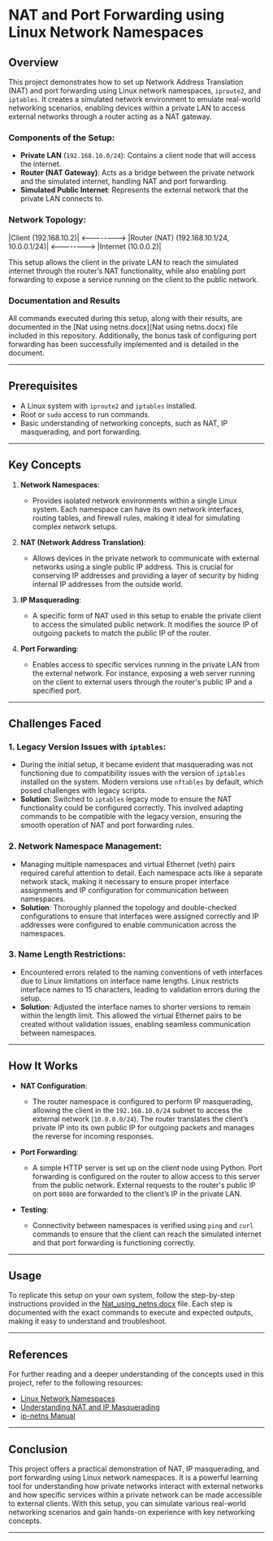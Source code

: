 # NAT and Port Forwarding using Linux Network Namespaces

## Overview

This project demonstrates how to set up Network Address Translation (NAT) and port forwarding using Linux network namespaces, `iproute2`, and `iptables`. It creates a simulated network environment to emulate real-world networking scenarios, enabling devices within a private LAN to access external networks through a router acting as a NAT gateway.

### Components of the Setup:
- **Private LAN** (`192.168.10.0/24`): Contains a client node that will access the internet.
- **Router (NAT Gateway)**: Acts as a bridge between the private network and the simulated internet, handling NAT and port forwarding.
- **Simulated Public Internet**: Represents the external network that the private LAN connects to.

### Network Topology:

|Client (192.168.10.2)| <--------> |Router (NAT) (192.168.10.1/24, 10.0.0.1/24)| <--------> |Internet (10.0.0.2)|


This setup allows the client in the private LAN to reach the simulated internet through the router’s NAT functionality, while also enabling port forwarding to expose a service running on the client to the public network.

### Documentation and Results

All commands executed during this setup, along with their results, are documented in the [Nat using netns.docx](Nat using netns.docx) file included in this repository. Additionally, the bonus task of configuring port forwarding has been successfully implemented and is detailed in the document.

---

## Prerequisites

- A Linux system with `iproute2` and `iptables` installed.
- Root or `sudo` access to run commands.
- Basic understanding of networking concepts, such as NAT, IP masquerading, and port forwarding.

---

## Key Concepts

1. **Network Namespaces**: 
   - Provides isolated network environments within a single Linux system. Each namespace can have its own network interfaces, routing tables, and firewall rules, making it ideal for simulating complex network setups.

2. **NAT (Network Address Translation)**: 
   - Allows devices in the private network to communicate with external networks using a single public IP address. This is crucial for conserving IP addresses and providing a layer of security by hiding internal IP addresses from the outside world.

3. **IP Masquerading**: 
   - A specific form of NAT used in this setup to enable the private client to access the simulated public network. It modifies the source IP of outgoing packets to match the public IP of the router.

4. **Port Forwarding**: 
   - Enables access to specific services running in the private LAN from the external network. For instance, exposing a web server running on the client to external users through the router's public IP and a specified port.

---

## Challenges Faced

### 1. **Legacy Version Issues with `iptables`**:
   - During the initial setup, it became evident that masquerading was not functioning due to compatibility issues with the version of `iptables` installed on the system. Modern versions use `nftables` by default, which posed challenges with legacy scripts.
   - **Solution**: Switched to `iptables` legacy mode to ensure the NAT functionality could be configured correctly. This involved adapting commands to be compatible with the legacy version, ensuring the smooth operation of NAT and port forwarding rules.

### 2. **Network Namespace Management**:
   - Managing multiple namespaces and virtual Ethernet (veth) pairs required careful attention to detail. Each namespace acts like a separate network stack, making it necessary to ensure proper interface assignments and IP configuration for communication between namespaces.
   - **Solution**: Thoroughly planned the topology and double-checked configurations to ensure that interfaces were assigned correctly and IP addresses were configured to enable communication across the namespaces.

### 3. **Name Length Restrictions**:
   - Encountered errors related to the naming conventions of veth interfaces due to Linux limitations on interface name lengths. Linux restricts interface names to 15 characters, leading to validation errors during the setup.
   - **Solution**: Adjusted the interface names to shorter versions to remain within the length limit. This allowed the virtual Ethernet pairs to be created without validation issues, enabling seamless communication between namespaces.

---

## How It Works

- **NAT Configuration**: 
   - The router namespace is configured to perform IP masquerading, allowing the client in the `192.168.10.0/24` subnet to access the external network (`10.0.0.0/24`). The router translates the client’s private IP into its own public IP for outgoing packets and manages the reverse for incoming responses.

- **Port Forwarding**: 
   - A simple HTTP server is set up on the client node using Python. Port forwarding is configured on the router to allow access to this server from the public network. External requests to the router's public IP on port `8080` are forwarded to the client’s IP in the private LAN.

- **Testing**:
   - Connectivity between namespaces is verified using `ping` and `curl` commands to ensure that the client can reach the simulated internet and that port forwarding is functioning correctly.

---

## Usage

To replicate this setup on your own system, follow the step-by-step instructions provided in the [Nat_using_netns.docx](Nat_using_netns.docx) file. Each step is documented with the exact commands to execute and expected outputs, making it easy to understand and troubleshoot.

---

## References

For further reading and a deeper understanding of the concepts used in this project, refer to the following resources:
- [Linux Network Namespaces](https://blogs.igalia.com/dpino/2016/04/10/network_namespaces/)
- [Understanding NAT and IP Masquerading](https://radagast.ca/linux/nat_and_ip_masquerade.pdf)
- [ip-netns Manual](https://man7.org/linux/man-pages/man8/ip-netns.8.html)

---

## Conclusion

This project offers a practical demonstration of NAT, IP masquerading, and port forwarding using Linux network namespaces. It is a powerful learning tool for understanding how private networks interact with external networks and how specific services within a private network can be made accessible to external clients. With this setup, you can simulate various real-world networking scenarios and gain hands-on experience with key networking concepts.

---

